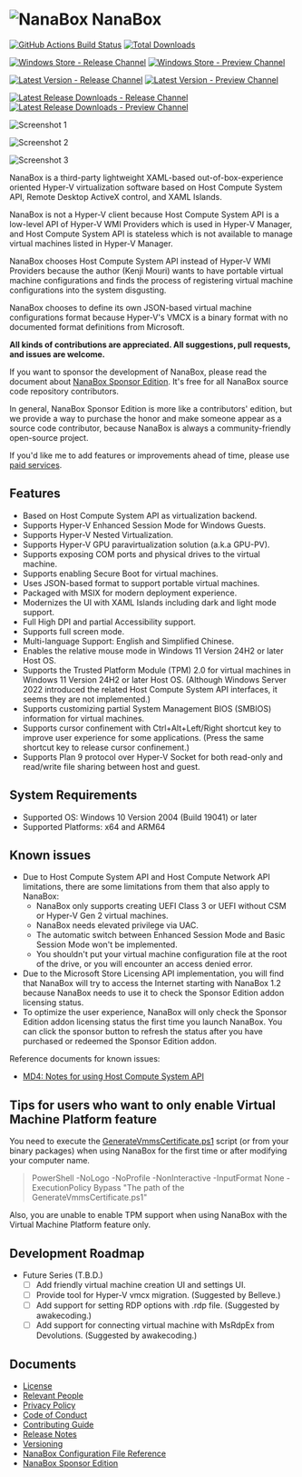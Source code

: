 # ![NanaBox](Assets/NanaBox.png) NanaBox

[![GitHub Actions Build Status](https://github.com/M2Team/NanaBox/actions/workflows/BuildBinaries.yml/badge.svg?branch=main&event=push)](https://github.com/M2Team/NanaBox/actions/workflows/BuildBinaries.yml?query=event%3Apush+branch%3Amain)
[![Total Downloads](https://img.shields.io/github/downloads/M2Team/NanaBox/total)](https://github.com/M2Team/NanaBox/releases)

[![Windows Store - Release Channel](https://img.shields.io/badge/Windows%20Store-Release%20Channel-blue)](https://www.microsoft.com/store/apps/9NJXJSCB2JK0)
[![Windows Store - Preview Channel](https://img.shields.io/badge/Windows%20Store-Preview%20Channel-blue)](https://www.microsoft.com/store/apps/9NCBGTS09QJJ)

[![Latest Version - Release Channel](https://img.shields.io/github/v/release/M2Team/NanaBox?display_name=release&sort=date&color=%23a4a61d)](https://github.com/M2Team/NanaBox/releases/latest)
[![Latest Version - Preview Channel](https://img.shields.io/github/v/release/M2Team/NanaBox?include_prereleases&display_name=release&sort=date&color=%23a4a61d)](https://github.com/M2Team/NanaBox/releases)

[![Latest Release Downloads - Release Channel](https://img.shields.io/github/downloads/M2Team/NanaBox/latest/total)](https://github.com/M2Team/NanaBox/releases/latest)
[![Latest Release Downloads - Preview Channel](https://img.shields.io/github/downloads-pre/M2Team/NanaBox/latest/total)](https://github.com/M2Team/NanaBox/releases)

![Screenshot 1](Documents/Screenshot1.png)

![Screenshot 2](Documents/Screenshot2.png)

![Screenshot 3](Documents/Screenshot3.png)

NanaBox is a third-party lightweight XAML-based out-of-box-experience oriented
Hyper-V virtualization software based on Host Compute System API, Remote Desktop
ActiveX control, and XAML Islands.

NanaBox is not a Hyper-V client because Host Compute System API is a low-level API
of Hyper-V WMI Providers which is used in Hyper-V Manager, and Host Compute System
API is stateless which is not available to manage virtual machines listed in
Hyper-V Manager.

NanaBox chooses Host Compute System API instead of Hyper-V WMI Providers because
the author (Kenji Mouri) wants to have portable virtual machine configurations
and finds the process of registering virtual machine configurations into the system
disgusting.

NanaBox chooses to define its own JSON-based virtual machine configurations format
because Hyper-V's VMCX is a binary format with no documented format definitions
from Microsoft.

**All kinds of contributions are appreciated. All suggestions, pull 
requests, and issues are welcome.**

If you want to sponsor the development of NanaBox, please read the document about
[NanaBox Sponsor Edition](Documents/SponsorEdition.md). It's free for all
NanaBox source code repository contributors.

In general, NanaBox Sponsor Edition is more like a contributors' edition, but
we provide a way to purchase the honor and make someone appear as a source code
contributor, because NanaBox is always a community-friendly open-source project.

If you'd like me to add features or improvements ahead of time, please use
[paid services](https://github.com/MouriNaruto/MouriNaruto/blob/main/PaidServices.md).

## Features

- Based on Host Compute System API as virtualization backend.
- Supports Hyper-V Enhanced Session Mode for Windows Guests.
- Supports Hyper-V Nested Virtualization.
- Supports Hyper-V GPU paravirtualization solution (a.k.a GPU-PV).
- Supports exposing COM ports and physical drives to the virtual machine.
- Supports enabling Secure Boot for virtual machines.
- Uses JSON-based format to support portable virtual machines.
- Packaged with MSIX for modern deployment experience.
- Modernizes the UI with XAML Islands including dark and light mode support.
- Full High DPI and partial Accessibility support.
- Supports full screen mode.
- Multi-language Support: English and Simplified Chinese.
- Enables the relative mouse mode in Windows 11 Version 24H2 or later Host OS.
- Supports the Trusted Platform Module (TPM) 2.0 for virtual machines in Windows
  11 Version 24H2 or later Host OS. (Although Windows Server 2022 introduced
  the related Host Compute System API interfaces, it seems they are not implemented.)
- Supports customizing partial System Management BIOS (SMBIOS) information for
  virtual machines.
- Supports cursor confinement with Ctrl+Alt+Left/Right shortcut key to improve
  user experience for some applications. (Press the same shortcut key to release
  cursor confinement.)
- Supports Plan 9 protocol over Hyper-V Socket for both read-only and read/write
  file sharing between host and guest.

## System Requirements

- Supported OS: Windows 10 Version 2004 (Build 19041) or later
- Supported Platforms: x64 and ARM64

## Known issues

- Due to Host Compute System API and Host Compute Network API limitations, 
  there are some limitations from them that also apply to NanaBox:
  - NanaBox only supports creating UEFI Class 3 or UEFI without CSM or Hyper-V 
    Gen 2 virtual machines.
  - NanaBox needs elevated privilege via UAC.
  - The automatic switch between Enhanced Session Mode and Basic Session Mode
    won't be implemented.
  - You shouldn't put your virtual machine configuration file at the root of
    the drive, or you will encounter an access denied error.
- Due to the Microsoft Store Licensing API implementation, you will find that NanaBox
  will try to access the Internet starting with NanaBox 1.2 because NanaBox
  needs to use it to check the Sponsor Edition addon licensing status.
- To optimize the user experience, NanaBox will only check the Sponsor 
  Edition addon licensing status the first time you launch NanaBox. You
  can click the sponsor button to refresh the status after you
  have purchased or redeemed the Sponsor Edition addon.

Reference documents for known issues:

- [MD4: Notes for using Host Compute System API](https://github.com/MouriNaruto/MouriDocs/tree/main/docs/4)

## Tips for users who want to only enable Virtual Machine Platform feature

You need to execute the [GenerateVmmsCertificate.ps1](Documents/GenerateVmmsCertificate.ps1)
script (or from your binary packages) when using NanaBox for the first time or after
modifying your computer name.

> PowerShell -NoLogo -NoProfile -NonInteractive -InputFormat None -ExecutionPolicy Bypass "The path of the GenerateVmmsCertificate.ps1"

Also, you are unable to enable TPM support when using NanaBox with the Virtual
Machine Platform feature only.

## Development Roadmap

- Future Series (T.B.D.)
  - [ ] Add friendly virtual machine creation UI and settings UI.
  - [ ] Provide tool for Hyper-V vmcx migration. (Suggested by Belleve.)
  - [ ] Add support for setting RDP options with .rdp file. (Suggested by 
        awakecoding.)
  - [ ] Add support for connecting virtual machine with MsRdpEx from 
        Devolutions. (Suggested by awakecoding.)

## Documents

- [License](License.md)
- [Relevant People](Documents/People.md)
- [Privacy Policy](Documents/Privacy.md)
- [Code of Conduct](CODE_OF_CONDUCT.md)
- [Contributing Guide](CONTRIBUTING.md)
- [Release Notes](Documents/ReleaseNotes.md)
- [Versioning](Documents/Versioning.md)
- [NanaBox Configuration File Reference](Documents/ConfigurationReference.md)
- [NanaBox Sponsor Edition](Documents/SponsorEdition.md)
